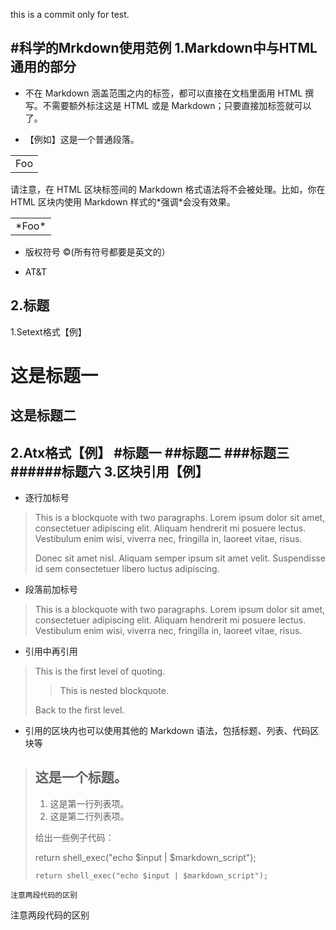 this is a commit only for test.

#科学的Mrkdown使用范例
1.Markdown中与HTML通用的部分
-
- 不在 Markdown 涵盖范围之内的标签，都可以直接在文档里面用 HTML 撰写。不需要额外标注这是 HTML 或是 Markdown；只要直接加标签就可以了。

- 【例如】这是一个普通段落。
<table>
    <tr>
        <td>Foo</td>
    </tr>
</table>
请注意，在 HTML 区块标签间的 Markdown 格式语法将不会被处理。比如，你在 HTML 区块内使用 Markdown 样式的*强调*会没有效果。
<table>
    <tr>
        <td>*Foo*</td>
    </tr>
</table>

- 版权符号 &copy;(所有符号都要是英文的）

- AT&amp;T

2.标题
-

1.Setext格式【例】

这是标题一
=============

这是标题二
-------------

2.Atx格式【例】
#标题一
##标题二
###标题三
######标题六
3.区块引用【例】
-
- 逐行加标号

> This is a blockquote with two paragraphs. Lorem ipsum dolor sit amet,
> consectetuer adipiscing elit. Aliquam hendrerit mi posuere lectus.
> Vestibulum enim wisi, viverra nec, fringilla in, laoreet vitae, risus.
> 
> Donec sit amet nisl. Aliquam semper ipsum sit amet velit. Suspendisse
> id sem consectetuer libero luctus adipiscing.

- 段落前加标号
> This is a blockquote with two paragraphs. Lorem ipsum dolor sit amet,
consectetuer adipiscing elit. Aliquam hendrerit mi posuere lectus.
Vestibulum enim wisi, viverra nec, fringilla in, laoreet vitae, risus.

- 引用中再引用

> This is the first level of quoting.
>
> > This is nested blockquote.
>
> Back to the first level.

- 引用的区块内也可以使用其他的 Markdown 语法，包括标题、列表、代码区块等

> ## 这是一个标题。
> 
> 1.   这是第一行列表项。
> 2.   这是第二行列表项。
> 
> 给出一些例子代码：
>
>return shell_exec("echo $input | $markdown_script");
>
>     return shell_exec("echo $input | $markdown_script");
          
    注意两段代码的区别
注意两段代码的区别
